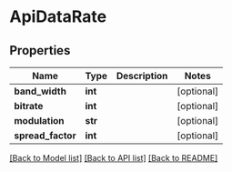 # ApiDataRate

## Properties
Name | Type | Description | Notes
------------ | ------------- | ------------- | -------------
**band_width** | **int** |  | [optional] 
**bitrate** | **int** |  | [optional] 
**modulation** | **str** |  | [optional] 
**spread_factor** | **int** |  | [optional] 

[[Back to Model list]](../README.md#documentation-for-models) [[Back to API list]](../README.md#documentation-for-api-endpoints) [[Back to README]](../README.md)



